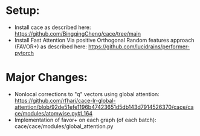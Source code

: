 # Setup:
* Install cace as described here: https://github.com/BingqingCheng/cace/tree/main 
* Install Fast Attention Via positive Orthogonal Random features approach (FAVOR+) as described here: https://github.com/lucidrains/performer-pytorch 

# Major Changes:
* Nonlocal corrections to "q" vectors using global attention: https://github.com/rfhari/cace-lr-global-attention/blob/92de51efe1196b47423651d5db143d7914526370/cace/cace/modules/atomwise.py#L164
* Implementation of favor+ on each graph (of each batch): cace/cace/modules/global_attention.py
